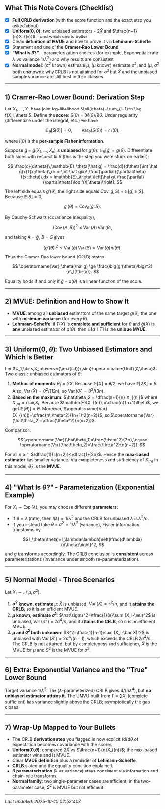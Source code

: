 ## What This Note Covers (Checklist)

- [x] **Full CRLB derivation** (with the score function and the exact step you asked about)
- [x] **Uniform(0, $\theta$)**: two unbiased estimators - $2\bar X$ and $\tfrac{n+1}{n}X_{(n)}$ - and which one is better
- [x] Clean **definition of MVUE** and how to prove it via **Lehmann-Scheffe**
- [x] Statement and use of the **Cramer-Rao Lower Bound**
- [x] **"What is $\theta$?"** - parameterization choices (for example, Exponential: rate $\lambda$ vs variance $1/\lambda^2$) and why results are consistent
- [x] **Normal model**: ($\sigma^2$ known) estimate $\mu$, ($\mu$ known) estimate $\sigma^2$, and ($\mu$, $\sigma^2$ both unknown): why CRLB is not attained for $\sigma^2$ but $\bar X$ and the unbiased sample variance are still best in their classes

---

## 1) Cramer-Rao Lower Bound: Derivation Step

Let $X_1,\dots,X_n$ have joint log-likelihood $\ell(\theta)=\sum_{i=1}^n \log f(X_i;\theta)$. Define the **score**: $S(\theta)=\partial\ell(\theta)/\partial\theta$. Under regularity (differentiate under the integral, etc.) we have

$$
\mathbb{E}_\theta[S(\theta)]=0,\qquad \operatorname{Var}_\theta(S(\theta))=n\,I(\theta),
$$


where $I(\theta)$ is the **per-sample Fisher information**.

Suppose $\hat g=\hat g(X_1,\dots,X_n)$ is **unbiased** for $g(\theta)$: $\mathbb{E}_\theta[\hat g]=g(\theta)$. Differentiate both sides with respect to $\theta$ (this is the step you were stuck on earlier):

$$
\frac{d}{d\theta}\,\mathbb{E}_\theta[\hat g]
= \frac{d}{d\theta}\int \hat g(x) f(x;\theta)\,dx
= \int \hat g(x)\,\frac{\partial}{\partial\theta} f(x;\theta)\,dx
= \mathbb{E}_\theta\!\left[\hat g\,\frac{\partial}{\partial\theta}\log f(X;\theta)\right].
$$

The left side equals $g'(\theta)$; the right side equals $\operatorname{Cov}(\hat g, S)+\mathbb{E}[\hat g]\,\mathbb{E}[S]$. Because $\mathbb{E}[S]=0$,

$$
g'(\theta)=\operatorname{Cov}_\theta(\hat g, S).
$$

By Cauchy-Schwarz (covariance inequality),

$$
\big(\operatorname{Cov}(A,B)\big)^2\le \operatorname{Var}(A)\,\operatorname{Var}(B),
$$

and taking $A=\hat g$, $B=S$ gives

$$
\big(g'(\theta)\big)^2 \le \operatorname{Var}(\hat g)\,\operatorname{Var}(S)=\operatorname{Var}(\hat g)\,n I(\theta).
$$

Thus the Cramer-Rao lower bound (CRLB) states

$$
\operatorname{Var}_\theta(\hat g) \ge \frac{\big(g'(\theta)\big)^2}{n\,I(\theta)}.
$$

Equality holds if and only if $\hat g-a(\theta)$ is a linear function of the score.

---

## 2) MVUE: Definition and How to Show It

- **MVUE**: among all **unbiased** estimators of the same target $g(\theta)$, the one with **minimum variance** (for every $\theta$).
- **Lehmann-Scheffe**: if $T(X)$ is **complete and sufficient** for $\theta$ and $\tilde g(X)$ is **any** unbiased estimator of $g(\theta)$, then $\mathbb{E}[\tilde g\mid T]$ is the **unique MVUE**.

---

## 3) Uniform(0, $\theta$): Two Unbiased Estimators and Which Is Better

Let $X_1,\dots,X_n\overset{\text{iid}}{\sim}\operatorname{Unif}(0,\theta)$. Two classic unbiased estimators of $\theta$:

1. **Method of moments**: $\hat\theta_1 = 2\bar X$. Because $\mathbb{E}[\bar X]=\theta/2$, we have $\mathbb{E}[2\bar X]=\theta$. Also, $\operatorname{Var}(\bar X)=\theta^2/(12n)$, so $\operatorname{Var}(\hat\theta_1)=\theta^2/(3n)$.
2. **Based on the maximum**: $\hat\theta_2 = \dfrac{n+1}{n} X_{(n)}$ where $X_{(n)}=\max_i X_i$. Because $\mathbb{E}[X_{(n)}]=\dfrac{n}{n+1}\theta$, we get $\mathbb{E}[\hat\theta_2]=\theta$. Moreover, $\operatorname{Var}(X_{(n)})=\dfrac{n\,\theta^2}{(n+1)^2(n+2)}$, so $\operatorname{Var}(\hat\theta_2)=\dfrac{\theta^2}{n(n+2)}$.

Comparison:

$$
\operatorname{Var}(\hat\theta_1)=\frac{\theta^2}{3n},\qquad
\operatorname{Var}(\hat\theta_2)=\frac{\theta^2}{n(n+2)}.
$$

For all $n\ge 1$, $\dfrac{1}{n(n+2)}<\dfrac{1}{3n}$. Hence the **max-based estimator** has smaller variance. Via completeness and sufficiency of $X_{(n)}$ in this model, $\hat\theta_2$ is the **MVUE**.

---

## 4) "What Is $\theta$?" - Parameterization (Exponential Example)

For $X_i\sim\operatorname{Exp}(\lambda)$, you may choose different **parameters**:

- If $\theta=\lambda$ (rate), then $I(\lambda)=1/\lambda^2$ and the CRLB for unbiased $\hat\lambda$ is $\lambda^2/n$.
- If you instead take $\theta=\sigma^2=1/\lambda^2$ (variance), Fisher information transforms by

$$
I_\theta(\theta)=I_\lambda(\lambda)\left(\frac{d\lambda}{d\theta}\right)^2,
$$

and $g$ transforms accordingly. The CRLB conclusion is **consistent** across parameterizations (invariance under smooth re-parameterization).

---

## 5) Normal Model - Three Scenarios

Let $X_i\sim\mathcal{N}(\mu,\sigma^2)$.

1. **$\sigma^2$ known, estimate $\mu$**: $\bar X$ is unbiased, $\operatorname{Var}(\bar X)=\sigma^2/n$, and it **attains the CRLB**, so it is an efficient MVUE.
2. **$\mu$ known, estimate $\sigma^2$**: $\hat\sigma^2=\tfrac{1}{n}\sum (X_i-\mu)^2$ is unbiased, $\operatorname{Var}(\hat\sigma^2)=2\sigma^4/n$, and it **attains the CRLB**, so it is an efficient MVUE.
3. **$\mu$ and $\sigma^2$ both unknown**: $S^2=\tfrac{1}{n-1}\sum (X_i-\bar X)^2$ is unbiased with $\operatorname{Var}(S^2)=2\sigma^4/(n-1)$, which exceeds the CRLB $2\sigma^4/n$. The CRLB is not attained, but by completeness and sufficiency, $\bar X$ is the MVUE for $\mu$ and $S^2$ is the MVUE for $\sigma^2$.

---

## 6) Extra: Exponential Variance and the "True" Lower Bound

Target variance $1/\lambda^2$. The ($\lambda$-parameterized) CRLB gives $4/(n\lambda^4)$, but **no unbiased estimator attains it**. The UMVU built from $T=\sum X_i$ (complete sufficient) has variance slightly above the CRLB; asymptotically the gap closes.

---

## 7) Wrap-Up Mapped to Your Bullets

- The CRLB **derivation step** you flagged is now explicit (d/d$\theta$ of expectation becomes covariance with the score).
- **Uniform(0,$\theta$)**: compared $2\bar X$ vs $\tfrac{n+1}{n}X_{(n)}$; the max-based estimator wins and is MVUE.
- Clear **MVUE definition** plus a reminder of **Lehmann-Scheffe**.
- **CRLB** stated and the equality condition explained.
- **$\theta$ parameterization** ($\lambda$ vs variance) stays consistent via information and chain-rule transforms.
- **Normal family**: two single-parameter cases are efficient; in the two-parameter case, $S^2$ is MVUE but not efficient.

---

_Last updated: 2025-10-20 02:52:40Z_

